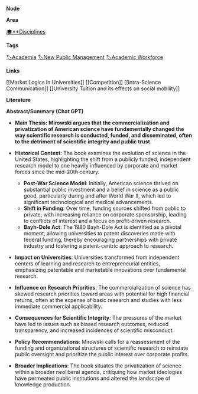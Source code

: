   

**Node**

**Area**

[🎓**Disciplines](https://lean-sphynx-49b.notion.site/Disciplines-72ba770b397c4f34aed13a10d8d0cc3e?pvs=21)

**Tags**

[🏷️Academia](https://lean-sphynx-49b.notion.site/Academia-11bd23c278674ec6843b89f1af801c4d?pvs=21) [🏷️New Public Management](https://lean-sphynx-49b.notion.site/New-Public-Management-f12942986f97464fbc27f9e5105f9a7b?pvs=21) [🏷️Academic Workforce](https://lean-sphynx-49b.notion.site/Academic-Workforce-14c2434af32e41c190a68c92b02ddf42?pvs=21)

  

**Links**

[[Market Logics in Universities]] [[Competition]] [[Intra-Science Communication]] [[University Tuition and its effects on social mobility]]

**Literature**

**Abstract/Summary (Chat GPT)**

- **Main Thesis: Mirowski argues that the commercialization and privatization of American science have fundamentally changed the way scientific research is conducted, funded, and disseminated, often to the detriment of scientific integrity and public trust.**
- **Historical Context**: The book examines the evolution of science in the United States, highlighting the shift from a publicly funded, independent research model to one heavily influenced by corporate and market forces since the mid-20th century.
    - **Post-War Science Model**: Initially, American science thrived on substantial public investment and a belief in science as a public good, particularly during and after World War II, which led to significant technological and medical advancements.
    - **Shift in Funding**: Over time, funding sources shifted from public to private, with increasing reliance on corporate sponsorship, leading to conflicts of interest and a focus on profit-driven research.
    - **Bayh-Dole Act**: The 1980 Bayh-Dole Act is identified as a pivotal moment, allowing universities to patent discoveries made with federal funding, thereby encouraging partnerships with private industry and fostering a patent-centric approach to research.
- **Impact on Universities**: Universities transformed from independent centers of learning and research to entrepreneurial entities, emphasizing patentable and marketable innovations over fundamental research.
- **Influence on Research Priorities**: The commercialization of science has skewed research priorities toward areas with potential for high financial returns, often at the expense of basic research and studies with less immediate commercial applicability.
- **Consequences for Scientific Integrity**: The pressures of the market have led to issues such as biased research outcomes, reduced transparency, and increased incidences of scientific misconduct.

- **Policy Recommendations**: Mirowski calls for a reassessment of the funding and organizational structures of scientific research to reinstate public oversight and prioritize the public interest over corporate profits.
- **Broader Implications**: The book situates the privatization of science within a broader neoliberal agenda, critiquing how market ideologies have permeated public institutions and altered the landscape of knowledge production.